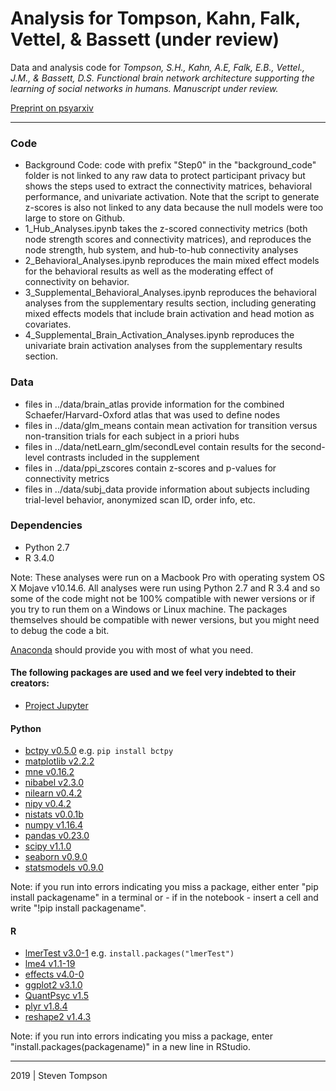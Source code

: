 # Analysis for Tompson, Kahn, Falk, Vettel, & Bassett (under review)

Data and analysis code for *Tompson, S.H., Kahn, A.E, Falk, E.B., Vettel., J.M., & Bassett, D.S. 
Functional brain network architecture supporting the learning of social networks in humans. 
Manuscript under review.*

[Preprint on psyarxiv](https://psyarxiv.com/r46gj/)


***

### Code
* Background Code: code with prefix "Step0" in the "background_code" folder is not linked to 
any raw data to protect participant privacy but shows the steps used to extract the connectivity matrices, 
behavioral performance, and univariate activation. Note that the script to generate z-scores is also not linked to 
any data because the null models were too large to store on Github.
* 1_Hub_Analyses.ipynb takes the z-scored connectivity metrics (both node strength scores and connectivity matrices),
and reproduces the node strength, hub system, and hub-to-hub connectivity analyses
* 2_Behavioral_Analyses.ipynb reproduces the main mixed effect models for the behavioral results as well as 
the moderating effect of connectivity on behavior.
* 3_Supplemental_Behavioral_Analyses.ipynb reproduces the behavioral analyses from the supplementary results section,
including generating mixed effects models that include brain activation and head motion as covariates.
* 4_Supplemental_Brain_Activation_Analyses.ipynb reproduces the univariate brain activation analyses from the supplementary results section.

### Data

* files in ../data/brain_atlas provide information for the combined Schaefer/Harvard-Oxford atlas that was used to define nodes
* files in ../data/glm_means contain mean activation for transition versus non-transition trials for each subject in a priori hubs
* files in ../data/netLearn_glm/secondLevel contain results for the second-level contrasts included in the supplement
* files in ../data/ppi_zscores contain z-scores and p-values for connectivity metrics
* files in ../data/subj_data provide information about subjects including trial-level behavior, anonymized scan ID, order info, etc.

### Dependencies
* Python 2.7
* R 3.4.0

Note: These analyses were run on a Macbook Pro with operating system OS X Mojave v10.14.6. 
All analyses were run using Python 2.7 and R 3.4 and so some of the code might not be 100% compatible with newer versions 
or if you try to run them on a Windows or Linux machine. 
The packages themselves should be compatible with newer versions, but you might need to debug the code a bit.

[Anaconda](http://continuum.io/downloads) should provide you with most of what you need.

#### The following packages are used and we feel very indebted to their creators:

* [Project Jupyter](https://github.com/jupyter) 

#### Python
* [bctpy v0.5.0](https://github.com/aestrivex/bctpy) e.g. `pip install bctpy`
* [matplotlib v2.2.2](http://matplotlib.org/)
* [mne v0.16.2](https://www.nmr.mgh.harvard.edu/mne/stable/index.html)
* [nibabel v2.3.0](https://nipy.org/packages/nibabel/index.html)
* [nilearn v0.4.2](https://nipy.org/packages/nilearn/index.html) 
* [nipy v0.4.2](https://nipy.org/packages/nipy/index.html)
* [nistats v0.0.1b](https://nistats.github.io/)
* [numpy v1.16.4](http://www.numpy.org/)
* [pandas v0.23.0](http://pandas.pydata.org/)
* [scipy v1.1.0](https://www.scipy.org/)
* [seaborn v0.9.0](http://seaborn.pydata.org/)
* [statsmodels v0.9.0](https://www.statsmodels.org/stable/index.html)

Note: if you run into errors indicating you miss a package, either enter "pip install packagename" in a terminal or - if in the notebook - 
insert a cell and write "!pip install packagename".

#### R
* [lmerTest v3.0-1](https://cran.r-project.org/web/packages/lmerTest/index.html) e.g. `install.packages("lmerTest")`
* [lme4 v1.1-19](https://cran.r-project.org/web/packages/lme4/index.html)   
* [effects v4.0-0](https://cran.r-project.org/web/packages/effects/index.html)
* [ggplot2 v3.1.0](https://ggplot2.tidyverse.org/)  
* [QuantPsyc v1.5](https://cran.r-project.org/web/packages/QuantPsyc/index.html)
* [plyr v1.8.4](https://cran.r-project.org/web/packages/plyr/index.html)    
* [reshape2 v1.4.3](https://cran.r-project.org/web/packages/reshape2/index.html)

Note: if you run into errors indicating you miss a package, enter "install.packages(packagename)" in a new line in RStudio.

***
2019 | Steven Tompson
